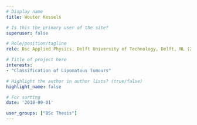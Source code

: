 ```yaml
---
# Display name
title: Wouter Kessels

# Is this the primary user of the site?
superuser: false

# Role/position/tagline
role: Bsc Applied Physics, Delft University of Technology, Delft, NL (2018)

# Title of project here
interests:
- "Classification of Lipomatous Tumours"

# Highlight the author in author lists? (true/false)
highlight_name: false

# For sorting
date: '2018-09-01'

user_groups: ["BSc Thesis"]
---
```

